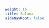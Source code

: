 ```yaml
---
weight: 15
title: Solana
sideNavRoot: false
---
```


<!-- File is required so that side nav menu displays nested elements correctly -->
